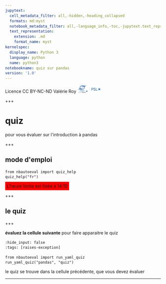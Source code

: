 ```yaml
---
jupytext:
  cell_metadata_filter: all,-hidden,-heading_collapsed
  formats: md:myst
  notebook_metadata_filter: all,-language_info,-toc,-jupytext.text_representation.jupytext_version,-jupytext.text_representation.format_version
  text_representation:
    extension: .md
    format_name: myst
kernelspec:
  display_name: Python 3
  language: python
  name: python3
notebookname: quiz sur pandas
version: '1.0'
---
```


<div class="licence">
<span>Licence CC BY-NC-ND</span>
<span>Valérie Roy</span>
<span><img src="media/ensmp-25-alpha.png" /></span>
</div>

+++

# quiz

pour vous évaluer sur l'introduction à pandas

+++

## mode d'emploi

```{code-cell} ipython3
from nbautoeval import quiz_help
quiz_help("fr")
```

<span style="background-color:red; padding: 5px; margin-top: 5px;">L'heure limite est fixée à 14:10</span>

+++

## le quiz

+++

**évaluez la cellule suivante** pour faire apparaitre le quiz

```{code-cell} ipython3
:hide_input: false
:tags: [raises-exception]

from nbautoeval import run_yaml_quiz
run_yaml_quiz("pandas", "quiz")
```

le quiz se trouve dans la cellule précédente, que vous devez évaluer
****
